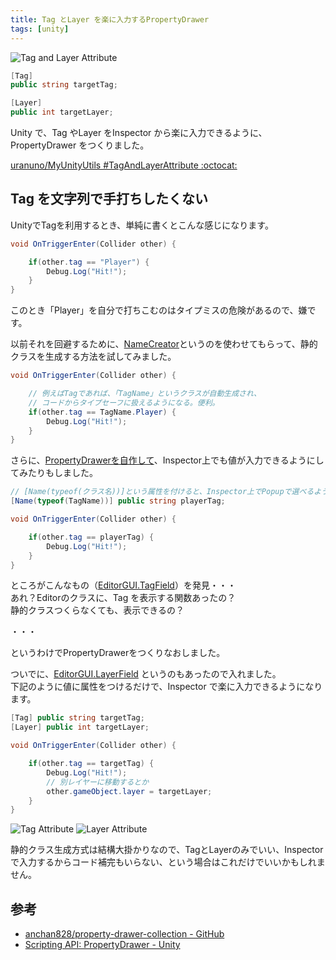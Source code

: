 ```yaml
---
title: Tag とLayer を楽に入力するPropertyDrawer
tags: [unity]
---
```


![Tag and Layer Attribute](https://uranuno.github.io/MyUnityUtils/tagandlayer.png)

```csharp
[Tag]
public string targetTag;

[Layer]
public int targetLayer;
```

Unity で、Tag やLayer をInspector から楽に入力できるように、PropertyDrawer をつくりました。

[uranuno/MyUnityUtils #TagAndLayerAttribute :octocat:](https://github.com/uranuno/MyUnityUtils#tag-and-layer-attribute)

<!-- more -->

Tag を文字列で手打ちしたくない
------------------------------
UnityでTagを利用するとき、単純に書くとこんな感じになります。

```csharp
void OnTriggerEnter(Collider other) {

    if(other.tag == "Player") {
        Debug.Log("Hit!");
    }
}
```

このとき「Player」を自分で打ちこむのはタイプミスの危険があるので、嫌です。

以前それを回避するために、[NameCreator](https://github.com/anchan828/namecreator)というのを使わせてもらって、静的クラスを生成する方法を試してみました。

```csharp
void OnTriggerEnter(Collider other) {

    // 例えばTagであれば、「TagName」というクラスが自動生成され、
    // コードからタイプセーフに扱えるようになる。便利。
    if(other.tag == TagName.Player) {
        Debug.Log("Hit!");
    }
}
```

さらに、[PropertyDrawerを自作して](https://gist.github.com/uranuno/8be43847015f5e25cf17)、Inspector上でも値が入力できるようにしてみたりもしました。

```csharp
// [Name(typeof(クラス名))]という属性を付けると、Inspector上でPopupで選べるように！
[Name(typeof(TagName))] public string playerTag;

void OnTriggerEnter(Collider other) {

    if(other.tag == playerTag) {
        Debug.Log("Hit!");
    }
}
```

ところがこんなもの（[EditorGUI.TagField](http://docs.unity3d.com/ScriptReference/EditorGUI.TagField.html)）を発見・・・  
あれ？Editorのクラスに、Tag を表示する関数あったの？  
静的クラスつくらなくても、表示できるの？

・・・

というわけでPropertyDrawerをつくりなおしました。

ついでに、[EditorGUI.LayerField](http://docs.unity3d.com/ScriptReference/EditorGUI.LayerField.html) というのもあったので入れました。  
下記のように値に属性をつけるだけで、Inspector で楽に入力できるようになります。

```csharp
[Tag] public string targetTag;
[Layer] public int targetLayer;

void OnTriggerEnter(Collider other) {

    if(other.tag == targetTag) {
        Debug.Log("Hit!");
        // 別レイヤーに移動するとか
        other.gameObject.layer = targetLayer;
    }
}
```

![Tag Attribute](https://uranuno.github.io/MyUnityUtils/tagandlayer-tag.png)
![Layer Attribute](https://uranuno.github.io/MyUnityUtils/tagandlayer-layer.png)

静的クラス生成方式は結構大掛かりなので、TagとLayerのみでいい、Inspectorで入力するからコード補完もいらない、という場合はこれだけでいいかもしれません。


参考
-----
- [anchan828/property-drawer-collection - GitHub](https://github.com/anchan828/property-drawer-collection)
- [Scripting API: PropertyDrawer - Unity](http://docs.unity3d.com/ScriptReference/PropertyDrawer.html)
